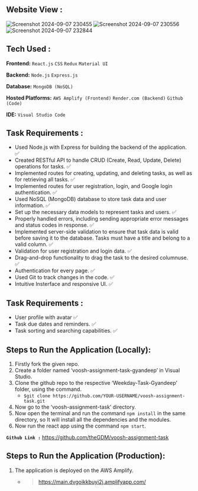 ## **Website View :**
![Screenshot 2024-09-07 230455](https://github.com/user-attachments/assets/c5164a15-fbd7-44b1-ab94-0e3befa3678d)
![Screenshot 2024-09-07 230556](https://github.com/user-attachments/assets/4cbb4083-bb00-4ac6-83b4-2d601d53a688)
![Screenshot 2024-09-07 232844](https://github.com/user-attachments/assets/7fa5657b-b7c5-4049-9bc3-f185940e6ee0)

## **Tech Used :**
**Frontend:** `React.js` `CSS` `Redux` `Material UI`

**Backend:** `Node.js` `Express.js`

**Database:** `MongoDB (NoSQL)`

**Hosted Platforms:** `AWS Amplify (Frontend)` `Render.com (Backend)` `Github (Code)`

**IDE:** `Visual Studio Code`

## **Task Requirements :**
- Used Node.js with Express for building the backend of the application. ✅
- Created RESTful API to handle CRUD (Create, Read, Update, Delete) operations for tasks. ✅
- Implemented routes for creating, updating, and deleting tasks, as well as for retrieving all tasks. ✅
-  Implemented routes for user registration, login, and Google login authentication. ✅
- Used NoSQL (MongoDB) database to store task data and user information. ✅
- Set up the necessary data models to represent tasks and users. ✅
- Properly handled errors, including sending appropriate error messages and status codes in response. ✅
- Implemented server-side validation to ensure that task data is valid before saving it to the database. Tasks must have a title and belong to a valid column. ✅
- Validation for user registration and login data. ✅
- Drag-and-drop functionality to drag the task to the desired columnuse. ✅
- Authentication for every page. ✅
- Used Git to track changes in the code. ✅
- Intuitive Insterface and responsive UI. ✅

## **Task Requirements :**
- User profile with avatar ✅
- Task due dates and reminders. ✅
- Task sorting and searching capabilities. ✅

## **Steps to Run the Application (Locally):**
1. Firstly fork the given repo.
2. Create a folder named ‘voosh-assignment-task-gyandeep’ in Visual Studio.
3. Clone the github repo to the respective ‘Weekday-Task-Gyandeep’ folder, using the command.
   - `$git clone https://github.com/YOUR-USERNAME/voosh-assignment-task.git`
4. Now go to the ‘voosh-assignment-task’ directory.
5. Now open the terminal and run the command `npm install` in the same directory, so
    It will install all the dependencies and the modules.
6. Now run the react app using the command `npm start`.


**`Github Link :`** https://github.com/theGDM/voosh-assignment-task


## **Steps to Run the Application (Production):**

1. The application is deployed on the AWS Amplify.
    - > https://main.dvgoikkbuyi2j.amplifyapp.com/
